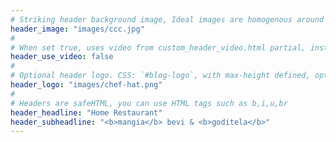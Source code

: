 ```yaml
---
# Striking header background image, Ideal images are homogenous around the centre and contrasting to the text. Non-ideal images can use `title_guard`
header_image: "images/ccc.jpg"
#
# When set true, uses video from custom_header_video.html partial, instead of header_image
header_use_video: false
#
# Optional header logo. CSS: `#blog-logo`, with max-height defined, optimize to prevent scaling
header_logo: "images/chef-hat.png"
#
# Headers are safeHTML, you can use HTML tags such as b,i,u,br
header_headline: "Home Restaurant"
header_subheadline: "<b>mangia</b> bevi & <b>goditela</b>"
---
```

